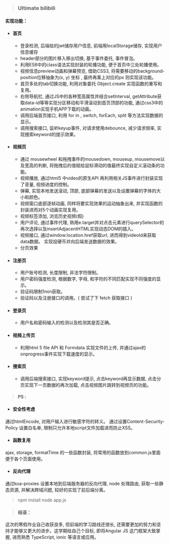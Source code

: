 > ### Ultimate bilibili


#### 实现功能：

* #### 首页

  * 登录检测, 后端给的jwt储存用户信息, 前端用localStorage储存, 实现用户信息缓存
  * header部分的图片移入移出切换, 基于事件委托, 事件冒泡。
  * 利用ES6中的class语法实现封装的轮播功能, 便于首页中三处轮播使用。
  * 视频信息preview动画和弹幕预览, 借助CSS3, 将需要移动的background-position位移抽象为(x, y) 坐标 , 最终再乘上对应的px 则实现该功能。
  * 首页多处的tab切换功能, 利用对象委托 Object.create 实现函数的重写和复用。
  * 右侧导航栏,  通过JS中的各种宽高属性并结合setInterval,  getAttribute获取data-id等等实现分区移动和平滑滚动到首页顶部的功能, 通过css3中的animation实现手机APP下载的动画。
  * 调用后端首页接口, 利用 for in , switch, forEach, split 等方法实现数据的显示。
  * 调用搜索接口, 监听keyup事件, 对请求使用debounce, 减少请求频率, 实现搜索keyword的提示效果。


* #### 视频页

  * 通过 mousewheel 和拖拽事件的mousedown, mouseup, mousemove以及宽高的判断, 将拖拽后的值赋给鼠标滑动的值最终实现自定义滚动条的功能。
  * 视频播放, 通过html5 中video的原生API 再利用相关JS事件进行封装实现了音量, 视频进度的控制。
  * 弹幕, 实现本地发送滚动, 顶部, 底部弹幕的发送以及设置弹幕的字体的大小和颜色。
  * 视频窗口底部逐帧动画, 同样将要实现效果的运动抽象出来, 并实现函数的封装进而对5个动画实现复用。
  * 视频标签添加, 浏览历史视频(假)
  * 用户评论, 通过事件代理, 熟用e.target并对点击元素进行querySelector的再次选择以及insertAdjacentHTML实现动态DOM的插入。
  * 视频接口, 通过window.location.href获取url, 进而得到videoId来获取data数据。 实现投硬币并向后端发送数据的效果。
  * 分页效果


* #### 注册页

  * 用户账号检测, 长度限制, 非法字符限制。
  * 用户密码强度检测, 根据数字, 字母, 和字符的不同匹配实现不同强度的显示。
  * 验证码限制1min获取。
  * 验证码以及注册接口的调用。( 尝试了下 fetch 获取接口 )


* #### 登录页

  * 用户名和密码输入的检测以及检测其是否正确。

* #### 视频上传页

  * 利用html 5 file API 和 Formdata 实现文件的上传, 并通过ajax的onprogress事件实现下载速度的显示。


* #### 搜索页

  * 调用后端搜索接口, 实现keyword提示, 点击keyword再显示数据, 点击分页实现下一页数据的再次加载, 点击视频图片跳转到视频页的功能。

> #### PS :

* #### 安全性考虑

通过htmlEncode, 对用户输入进行敏感字符的转义。 通过设置Content-Security-Policy 设置白名单, 限制只允许本地script文件加载进而防止XSS。

* #### 函数复用

ajax, storage, formatTime 的一些函数封装, 将常用的函数放到common.js里面便于各个页面使用。

* ####  反向代理

通过koa-proxies 设置本地到后端服务器的反向代理, node 处理路由, 获取一些静态资源, 并解决跨域问题, 较好的实现了前后端分离。

> npm install   node app.js

> #### 结语： 

这次的寒假作业自己收获良多, 但前端的学习路线还很长, 还需要更加的努力和坚持才能够又更大的进步。这学期给自己个目标,  即将Angular JS 这门框架大致掌握,  进而熟悉 TypeScript, ionic 等语言或应用。











